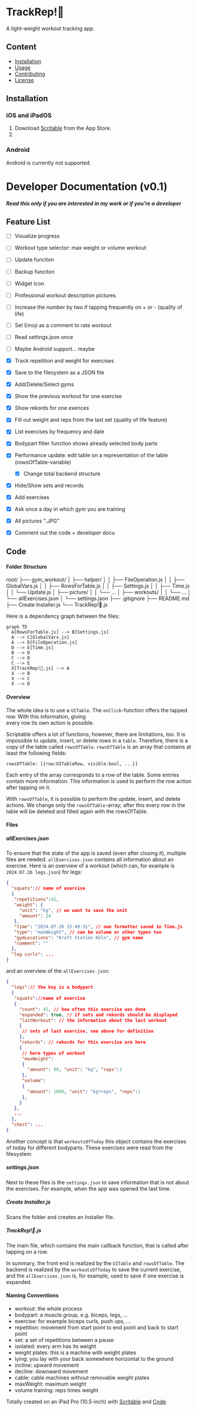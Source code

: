 # TrackRep!💪

A light-weight workout tracking app.

## Content

- [Installation](#installation)
- [Usage](#usage)
- [Contributing](#contributing)
- [License](#license)


## Installation

### iOS and iPadOS
1. Download [Scritable](https://scriptable.app/) from the App Store.
2. 

### Android
Android is currently not supported.

# Developer Documentation (v0.1)
##### Read this only if you are interested in my work or if you're a developer

## Feature List

- [ ] Visualize progress
- [ ] Workout type selector: max weight or volume workout
- [ ] Update funciton
- [ ] Backup funciton
- [ ] Widget Icon
- [ ] Professional workout description pictures
- [ ] Increase the number by two if tapping frequently on + or - (quality of life)
- [ ] Set Emoji as a comment to rate workout
- [ ] Read settings.json once
- [ ] Maybe Android support... maybe
- [x] Track repetition and weight for exercises
- [x] Save to the filesystem as a JSON file
- [x] Add/Delete/Select gyms
- [x] Show the previous workout for one exercise
- [x] Show rekords for one exerices
- [x] Fill out weight and reps from the last set (quality of life feature)
- [x] List exercises by frequency and date
- [x] Bodypart filter function shows already selected body parts
- [x] Performance update: edit table on a representation of the table (rowsOfTable-variable)
  - [x] Change total backend structure
- [x] Hide/Show sets and records
- [x] Add exercises
- [x] Ask once a day in which gym you are training
- [x] All pictures ".JPG"
- [x] Comment out the code + developer docu


## Code


#### Folder Structure

root/
├── gym_workout/
│ ├── helper/
│ │ ├── FileOperation.js
│ │ ├── GlobalVars.js
│ │ ├── RowsForTable.js
│ │ ├── Settings.js
│ │ ├── Time.js
│ │ └── Update.js
│ ├── picture/
│ │ └── ...
│ ├── workouts/
│ │ └── ...
│ └── allExercises.json
│ └── settings.json
├── .gitignore
├── README.md
├── Create Installer.js
└── TrackRep!💪.js

Here is a dependency graph between the files:

```mermaid
graph TD
  A[RowsForTable.js] --> B[Settings.js]
  A --> C[GlobalVars.js]
  A --> D[FileOperation.js]
  D --> E[Time.js]
  B --> D
  C --> D
  C --> E
  X[TrackRep!💪.js] --> A
  X --> B
  X --> C
  X --> D
```


#### Overview

The whole idea is to use a `UITable`. The `onClick`-function offers 
the tapped row. With this information, giving  
every row its own action is possible. 

Scriptable offers a lot of functions; however, there are limitations, too.
It is impossible to update, insert, or delete rows in a `table`.
Therefore, there is a copy of the table called `rowsOfTable`.
`rowsOfTable` is an array that contains at least the following fields:
```
rowsOfTable: [{row:UITableRow, visible:bool, ...}]
``` 
Each entry of the array corresponds to a row of the table. 
Some entries contain more information. This information is 
used to perform the row action after tapping on it.

With `rowsOfTable`, it is possible to perform the update, insert, and delete
actions. We change only the `rowsOfTable`-array; after this every row 
in the table will be deleted and filled again with the rowsOfTable.

#### Files

##### allExercises.json

To ensure that the state of the app is saved (even after closing it), multiple files are needed.
`allExercises.json` contains all information about an exercise. 
Here is an overview of a workout (which can, for example 
is `2024.07.26 legs.json`) for legs:

```json
{
  "squats":// name of exercise
  {
   "repetitions":42,
   "weight": {
     "unit": "kg", // we want to save the unit
     "amount": 24
   },
   "time": "2024.07.26 15-49-31", // own formatter saved in Time.js
   "type": "maxWeight", // can be volume or other types too
   "gymLocations": "Kraft Station Köln", // gym name
   "comment": ""
  },
  "leg curls": ...
}
```
and an overview of the `allExercises.json`:
```json
{
  "legs":// the key is a bodypart
  {
   "squats"://name of exercise
   {
     "count": 42, // how often this exercise was done
     "expanded": true, // if sets and rekords should be displayed
     "lastWorkout": // the information about the last workout
     {
      // sets of last exercise, see above for definition
     },
     "rekords": // rekords for this exercise are here
     {
      // here types of workout
      "maxWeight":
      {
        "amount": 99, "unit": "kg", "reps":1
      },
      "volume":
      {
        "amount": 1000, "unit": "kg*reps", "reps":1
      },
     }
   },
   ...
  },
  "chest": ...
}
```

Another concept is that `workoutsOfToday` this object contains the 
exercises of today for different bodyparts. These exercises were read 
from the filesystem.

##### settings.json

Next to these files is the `settings.json` to save information that is not about the exercises. For example, when the app was opened the last time.

##### Create Installer.js

Scans the folder and creates an Installer file.

##### TrackRep!💪.js

The main file, which contains the main callback function, that is called 
after tapping on a row.


In summary, the front end is realized by the `UITable` and `rowsOfTable`.
The backend is realized by the `workoutsOfToday` to save the current exercise, and the `allExercises.json` is, for example, used to save if one exercise is expanded.




#### Naming Conventions

- workout: the whole process 
- bodypart: a muscle group, e.g. biceps, legs, ...
- exercise: for example biceps curls, push ups, ...
- repetition: movement from start point to end point and back to start point
- set: a set of repetitions between a pause
- isolated: every arm has its weight
- weight plates: this is a machine with weight plates
- lying: you lay with your back somewhere horizontal to the ground
- incline: upward movement
- decline: downward movement
- cable: cable machines without removable weight plates
- maxWeight: maximum weight
- volume training: reps times weight 

Totally created on an iPad Pro (10.5-inch) with [Scritable](https://scriptable.app/) and [Code](https://github.com/thebaselab/codeapp).

